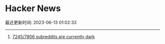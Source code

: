 # Hacker News

最近更新时间: 2023-06-13 01:02:33

--- 
1. [7245/7806 subreddits are currently dark](https://reddark.nextflow.cloud/) 
